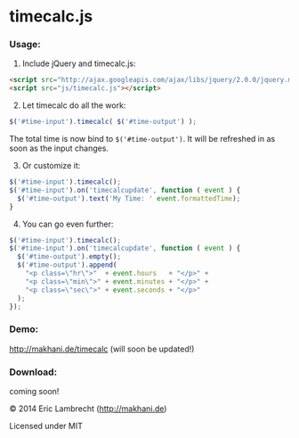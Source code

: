 timecalc.js
===========

### Usage:  
1. Include jQuery and timecalc.js:

```html
<script src="http://ajax.googleapis.com/ajax/libs/jquery/2.0.0/jquery.min.js"></script>
<script src="js/timecalc.js"></script>
```

2. Let timecalc do all the work:

```javascript
$('#time-input').timecalc( $('#time-output') );
```

The total time is now bind to `$('#time-output')`. It will be refreshed in as soon as the input changes.
	
3. Or customize it:
```javascript
$('#time-input').timecalc();
$('#time-input').on('timecalcupdate', function ( event ) {
  $('#time-output').text('My Time: ' event.formattedTime);
}
```

4. You can go even further:
```javascript
$('#time-input').timecalc();
$('#time-input').on('timecalcupdate', function ( event ) {
  $('#time-output').empty();		
  $('#time-output').append(
    "<p class=\"hr\">"  + event.hours   + "</p>" +   
    "<p class=\"min\">" + event.minutes + "</p>" + 
    "<p class=\"sec\">" + event.seconds + "</p>" 
  );
});
```

### Demo:  
http://makhani.de/timecalc (will soon be updated!)

### Download:  
coming soon!


© 2014 Eric Lambrecht (http://makhani.de)

Licensed under MIT

